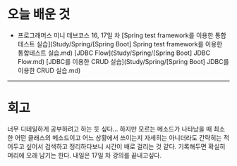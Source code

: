 # 오늘 배운 것

- 프로그래머스 미니 데브코스 16, 17일 차 
[Spring test framework를 이용한 통합테스트 실습](Study/Spring/[Spring Boot] Spring test framework를 이용한 통합테스트 실습.md)
[JDBC Flow](Study/Spring/[Spring Boot] JDBC Flow.md)
[JDBC를 이용한 CRUD 실습](Study/Spring/[Spring Boot] JDBC를 이용한 CRUD 실습.md)

---

# 회고

너무 디테일하게 공부하려고 하는 듯 싶다... 하지만 모르는 메소드가 나타났을 때 최소한 어떤 클래스의 메소드이고 어느 상황에서 쓰이는지 자세히는 아니더라도 간략히는 적어두고 싶어서
검색하고 정리하다보니 시간이 배로 걸리는 것 같다. 기록해두면 확실히 머리에 오래 남기는 한다. 내일은 17일 차 강의를 끝내고싶다. 